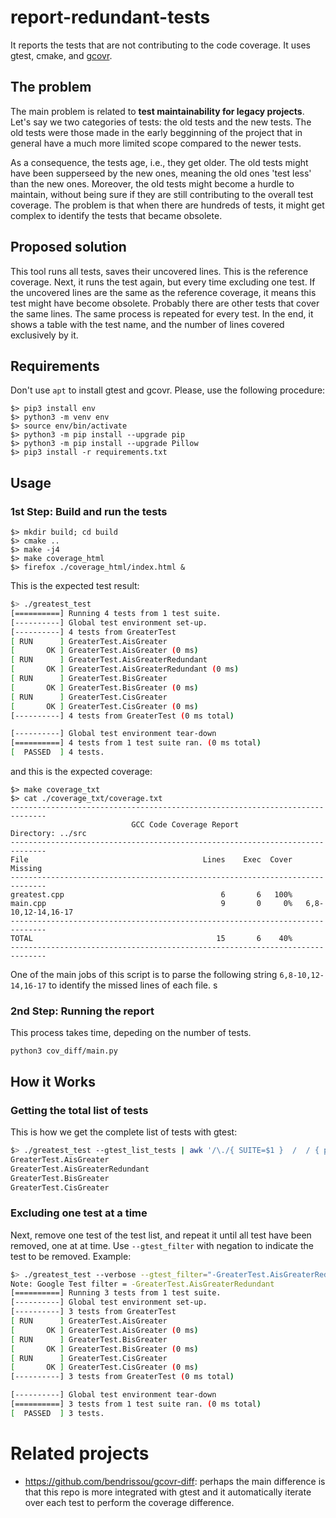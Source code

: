 # report-redundant-tests

It reports the tests that are not contributing to the code coverage. It uses gtest, cmake, and [gcovr](https://gcovr.com/en/stable/installation.html).

## The problem 

The main problem is related to **test maintainability for legacy projects**. Let's say we two categories of tests: the old tests and the new tests. The old tests were those made in the early begginning of the project that in general have a much more limited scope compared to the newer tests.

As a consequence, the tests age, i.e., they get older. The old tests might have been supperseed by the new ones, meaning the old ones 'test less' than the new ones. Moreover, the old tests might become a hurdle to maintain, without being sure if they are still contributing to the overall test coverage. The problem is that when there are hundreds of tests, it might get complex to identify the tests that became obsolete.

## Proposed solution

This tool runs all tests, saves their uncovered lines. This is the reference coverage. Next, it runs the test again, but every time excluding one test. If the uncovered lines are the same as the reference coverage, it means this test might have become obsolete. Probably there are other tests that cover the same lines. The same process is repeated for every test. In the end, it shows a table with the test name, and the number of lines covered exclusively by it.

## Requirements

Don't use `apt` to install gtest and gcovr. Please, use the following procedure: 

```
$> pip3 install env
$> python3 -m venv env
$> source env/bin/activate
$> python3 -m pip install --upgrade pip
$> python3 -m pip install --upgrade Pillow
$> pip3 install -r requirements.txt
```



## Usage

### 1st Step: Build and run the tests

```
$> mkdir build; cd build
$> cmake ..
$> make -j4
$> make coverage_html
$> firefox ./coverage_html/index.html &
```

This is the expected test result:

```bash
$> ./greatest_test
[==========] Running 4 tests from 1 test suite.
[----------] Global test environment set-up.
[----------] 4 tests from GreaterTest
[ RUN      ] GreaterTest.AisGreater
[       OK ] GreaterTest.AisGreater (0 ms)
[ RUN      ] GreaterTest.AisGreaterRedundant
[       OK ] GreaterTest.AisGreaterRedundant (0 ms)
[ RUN      ] GreaterTest.BisGreater
[       OK ] GreaterTest.BisGreater (0 ms)
[ RUN      ] GreaterTest.CisGreater
[       OK ] GreaterTest.CisGreater (0 ms)
[----------] 4 tests from GreaterTest (0 ms total)

[----------] Global test environment tear-down
[==========] 4 tests from 1 test suite ran. (0 ms total)
[  PASSED  ] 4 tests.
```

and this is the expected coverage:

```
$> make coverage_txt
$> cat ./coverage_txt/coverage.txt
------------------------------------------------------------------------------
                           GCC Code Coverage Report
Directory: ../src
------------------------------------------------------------------------------
File                                       Lines    Exec  Cover   Missing
------------------------------------------------------------------------------
greatest.cpp                                   6       6   100%
main.cpp                                       9       0     0%   6,8-10,12-14,16-17
------------------------------------------------------------------------------
TOTAL                                         15       6    40%
------------------------------------------------------------------------------
```

One of the main jobs of this script is to parse the following string `6,8-10,12-14,16-17` to identify the missed lines of each file.
s
### 2nd Step: Running the report

This process takes time, depeding on the number of tests. 

```
python3 cov_diff/main.py
```

## How it Works

### Getting the total list of tests

This is how we get the complete list of tests with gtest:

```bash
$> ./greatest_test --gtest_list_tests | awk '/\./{ SUITE=$1 }  /  / { print SUITE $1 }'
GreaterTest.AisGreater
GreaterTest.AisGreaterRedundant
GreaterTest.BisGreater
GreaterTest.CisGreater
```

### Excluding one test at a time

Next, remove one test of the test list, and repeat it until all test have been removed, one at at time. Use `--gtest_filter` with negation to indicate the test to be removed. Example:

```bash
$> ./greatest_test --verbose --gtest_filter="-GreaterTest.AisGreaterRedundant"
Note: Google Test filter = -GreaterTest.AisGreaterRedundant
[==========] Running 3 tests from 1 test suite.
[----------] Global test environment set-up.
[----------] 3 tests from GreaterTest
[ RUN      ] GreaterTest.AisGreater
[       OK ] GreaterTest.AisGreater (0 ms)
[ RUN      ] GreaterTest.BisGreater
[       OK ] GreaterTest.BisGreater (0 ms)
[ RUN      ] GreaterTest.CisGreater
[       OK ] GreaterTest.CisGreater (0 ms)
[----------] 3 tests from GreaterTest (0 ms total)

[----------] Global test environment tear-down
[==========] 3 tests from 1 test suite ran. (0 ms total)
[  PASSED  ] 3 tests.
```

# Related projects

 - https://github.com/bendrissou/gcovr-diff: perhaps the main difference is that this repo is more integrated with gtest and it automatically iterate over each test to perform the coverage difference.